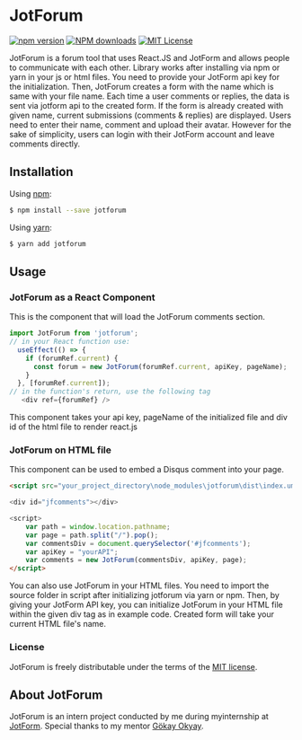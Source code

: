 # JotForum

[![npm version](https://badge.fury.io/js/jotforum.svg)](https://badge.fury.io/js/jotforum "View this package on npm") 
[![NPM downloads][npm-downloads-image]][npm-downloads-url]
[![MIT License][license-image]][license-url]

JotForum is a forum tool that uses React.JS and JotForm and allows people to communicate with each other. 
Library works after installing via npm or yarn in your js or html files. 
You need to provide your JotForm api key for the initialization. 
Then, JotForum creates a form with the name which is same with your file name. Each time a user comments or replies, 
the data is sent via jotform api to the created form. If the form is already created with given name, current submissions (comments & replies) are displayed.
Users need to enter their name, comment and upload their avatar. However for the sake of simplicity, users can login with their JotForm account and leave comments directly.

## Installation  

Using [npm](https://www.npmjs.com/):  

```bash
$ npm install --save jotforum
```

Using [yarn](https://yarnpkg.com/):
```bash
$ yarn add jotforum
```

## Usage  

### JotForum as a React Component

This is the component that will load the JotForum comments section.

```js
import JotForum from 'jotforum';
// in your React function use:
  useEffect(() => {
    if (forumRef.current) {
      const forum = new JotForum(forumRef.current, apiKey, pageName);
    }
  }, [forumRef.current]);
// in the function's return, use the following tag
   <div ref={forumRef} />
```

This component takes your api key, pageName of the initialized file and div id of the html file to render react.js 

### JotForum on HTML file

This component can be used to embed a Disqus comment into your page.  

```html
<script src="your_project_directory\node_modules\jotforum\dist\index.umd.js">

<div id="jfcomments"></div>

<script>
    var path = window.location.pathname;
    var page = path.split("/").pop();
    var commentsDiv = document.querySelector('#jfcomments');
    var apiKey = "yourAPI";
    var comments = new JotForum(commentsDiv, apiKey, page);
</script>

```

You can also use JotForum in your HTML files. You need to import the source folder in script after initializing jotforum via yarn or npm. Then, by giving your JotForm API key, you can initialize JotForum in your HTML file within the given div tag as in example code. Created form will take your current HTML file's name.

### License

JotForum is freely distributable under the terms of the [MIT license][license-url].

## About JotForum

JotForum is an intern project conducted by me during myinternship at [JotForm]. Special thanks to my mentor [Gökay Okyay].


[license-image]: https://img.shields.io/badge/license-MIT-blue.svg?style=flat
[license-url]: LICENSE

[npm-downloads-image]: https://img.shields.io/npm/dm/jotforum.svg?style=flat
[npm-downloads-url]: https://npmcharts.com/compare/jotforum?minimal=true
[JotForm]: https://www.jotform.com/
[Gökay Okyay]: https://github.com/gokayokyay
